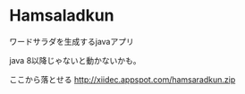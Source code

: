 Hamsaladkun
===========

ワードサラダを生成するjavaアプリ

java 8以降じゃないと動かないかも。

ここから落とせる
http://xiidec.appspot.com/hamsaradkun.zip
